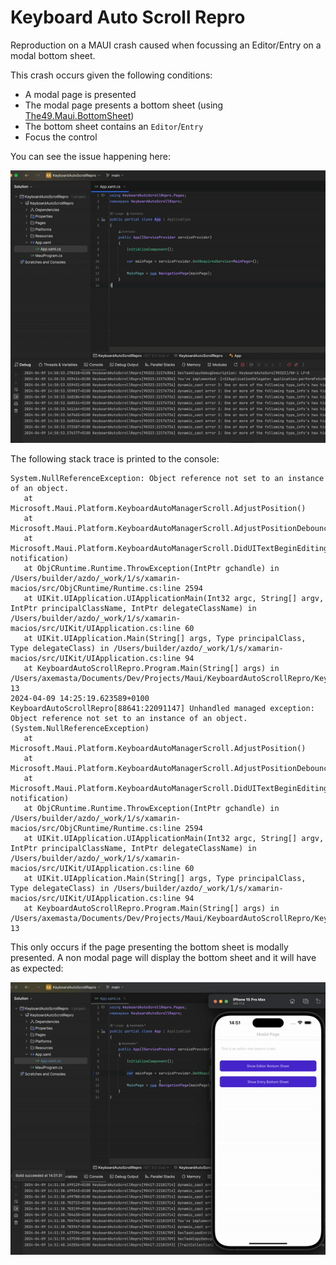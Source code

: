 # Keyboard Auto Scroll Repro
Reproduction on a MAUI crash caused when focussing an Editor/Entry on a modal bottom sheet.

This crash occurs given the following conditions:

-  A modal page is presented
- The modal page presents a bottom sheet (using [The49.Maui.BottomSheet](https://github.com/the49ltd/The49.Maui.BottomSheet))
- The bottom sheet contains an `Editor`/`Entry`
- Focus the control

You can see the issue happening here:

![Demonstration of the issue](assets/modal-crashing-bottomsheet.gif)

The following stack trace is printed to the console:

```
System.NullReferenceException: Object reference not set to an instance of an object.
   at Microsoft.Maui.Platform.KeyboardAutoManagerScroll.AdjustPosition()
   at Microsoft.Maui.Platform.KeyboardAutoManagerScroll.AdjustPositionDebounce()
   at Microsoft.Maui.Platform.KeyboardAutoManagerScroll.DidUITextBeginEditing(NSNotification notification)
   at ObjCRuntime.Runtime.ThrowException(IntPtr gchandle) in /Users/builder/azdo/_work/1/s/xamarin-macios/src/ObjCRuntime/Runtime.cs:line 2594
   at UIKit.UIApplication.UIApplicationMain(Int32 argc, String[] argv, IntPtr principalClassName, IntPtr delegateClassName) in /Users/builder/azdo/_work/1/s/xamarin-macios/src/UIKit/UIApplication.cs:line 60
   at UIKit.UIApplication.Main(String[] args, Type principalClass, Type delegateClass) in /Users/builder/azdo/_work/1/s/xamarin-macios/src/UIKit/UIApplication.cs:line 94
   at KeyboardAutoScrollRepro.Program.Main(String[] args) in /Users/axemasta/Documents/Dev/Projects/Maui/KeyboardAutoScrollRepro/KeyboardAutoScrollRepro/Platforms/iOS/Program.cs:line 13
2024-04-09 14:25:19.623589+0100 KeyboardAutoScrollRepro[88641:22091147] Unhandled managed exception: Object reference not set to an instance of an object. (System.NullReferenceException)
   at Microsoft.Maui.Platform.KeyboardAutoManagerScroll.AdjustPosition()
   at Microsoft.Maui.Platform.KeyboardAutoManagerScroll.AdjustPositionDebounce()
   at Microsoft.Maui.Platform.KeyboardAutoManagerScroll.DidUITextBeginEditing(NSNotification notification)
   at ObjCRuntime.Runtime.ThrowException(IntPtr gchandle) in /Users/builder/azdo/_work/1/s/xamarin-macios/src/ObjCRuntime/Runtime.cs:line 2594
   at UIKit.UIApplication.UIApplicationMain(Int32 argc, String[] argv, IntPtr principalClassName, IntPtr delegateClassName) in /Users/builder/azdo/_work/1/s/xamarin-macios/src/UIKit/UIApplication.cs:line 60
   at UIKit.UIApplication.Main(String[] args, Type principalClass, Type delegateClass) in /Users/builder/azdo/_work/1/s/xamarin-macios/src/UIKit/UIApplication.cs:line 94
   at KeyboardAutoScrollRepro.Program.Main(String[] args) in /Users/axemasta/Documents/Dev/Projects/Maui/KeyboardAutoScrollRepro/KeyboardAutoScrollRepro/Platforms/iOS/Program.cs:line 13
```

This only occurs if the page presenting the bottom sheet is modally presented. A non modal page will display the bottom sheet and it will have as expected:

![Non modal working](assets/non-modal-working-bottomsheet.gif)
